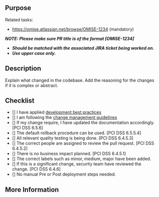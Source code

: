 ## Purpose

Related tasks:
 - https://omise.atlassian.net/browse/OMISE-1234 (mandatory)

<!-- Describe the big picture of your changes here to communicate to the maintainers why we should accept this pull request. If it fixes a bug or resolves a feature request, be sure to link to that issue. -->

***NOTE: Please make sure PR title is of the format [OMISE-1234]***
- ***Should be matched with the associated JIRA ticket being worked on.***
- ***Use upper case only.***

## Description

Explain what changed in the codebase.
Add the reasoning for the changes if it is complex or abstract.

## Checklist

<!-- Go over all the following points, and put an `x` in all the boxes that apply. If you're unsure about any of these, don't hesitate to ask. We're here to help! -->

- [] I have applied [development best practices](https://omise.atlassian.net/wiki/x/PYKBB)
- [] I am following the  [change management guidelines](https://omise.atlassian.net/wiki/x/J4B1)
- [] If my change require, I have updated the documentation accordingly. [PCI DSS 6.5.6]
- [] The default rollback procedure can be used. [PCI DSS 6.5.5.4]
- [] All relevant quality testing is being done. [PCI DSS 6.4.5.3]
- [] The correct people are assigned to review the pull request. [PCI DSS 6.4.5.2]
- [] There is no business impact planned. [PCI DSS 6.4.5.1]
- [] The correct labels such as minor, medium, major have been added.
- [] If this is a significant change, security team have reviewed the change. [PCI DSS 6.4.6]
- [] No manual Pre or Post deployment steps needed.

## More Information

<!-- If any of the checklist is not filled in or further information is needed. This section will have to be filled in to make it clear what exceptions are done. -->
